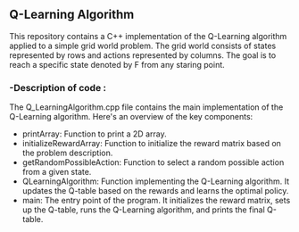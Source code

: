 <h2>Q-Learning Algorithm</h2>

This repository contains a C++ implementation of the Q-Learning algorithm applied to a simple grid world problem. The grid world consists of states represented by rows and actions represented by columns. The goal is to reach a specific state denoted by F from any staring point.


<h3>-Description of code :</h3>

The Q_LearningAlgorithm.cpp file contains the main implementation of the Q-Learning algorithm. Here's an overview of the key components:
<ul>
  <li>printArray: Function to print a 2D array.</li>
  <li>initializeRewardArray: Function to initialize the reward matrix based on the problem description.</li>
  <li>getRandomPossibleAction: Function to select a random possible action from a given state.</li>
  <li>QLearningAlgorithm: Function implementing the Q-Learning algorithm. It updates the Q-table based on the rewards and learns the optimal policy.</li>
  <li>main: The entry point of the program. It initializes the reward matrix, sets up the Q-table, runs the Q-Learning algorithm, and prints the final Q-table.</li>
</ul>




